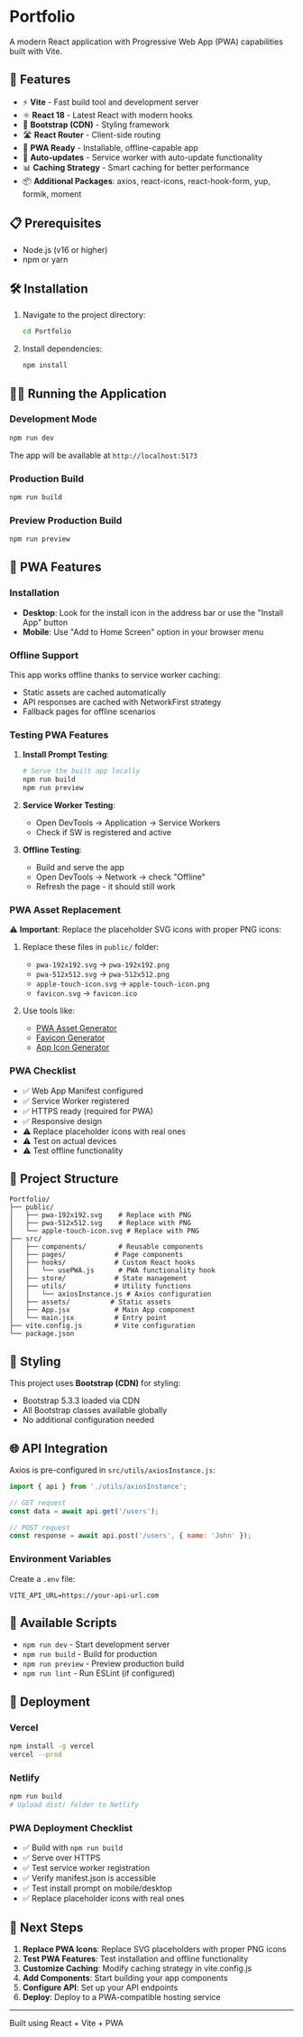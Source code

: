 # Portfolio

A modern React application with Progressive Web App (PWA) capabilities built with Vite.

## 🚀 Features

- ⚡ **Vite** - Fast build tool and development server
- ⚛️ **React 18** - Latest React with modern hooks
- 🎨 **Bootstrap (CDN)** - Styling framework
- 🛣️ **React Router** - Client-side routing
- 📱 **PWA Ready** - Installable, offline-capable app
- 🔄 **Auto-updates** - Service worker with auto-update functionality
- 📊 **Caching Strategy** - Smart caching for better performance
- 📦 **Additional Packages**: axios, react-icons, react-hook-form, yup, formik, moment

## 📋 Prerequisites

- Node.js (v16 or higher)
- npm or yarn

## 🛠️ Installation

1. Navigate to the project directory:
   ```bash
   cd Portfolio
   ```

2. Install dependencies:
   ```bash
   npm install
   ```

## 🏃‍♂️ Running the Application

### Development Mode
```bash
npm run dev
```
The app will be available at `http://localhost:5173`

### Production Build
```bash
npm run build
```

### Preview Production Build
```bash
npm run preview
```

## 📱 PWA Features

### Installation
- **Desktop**: Look for the install icon in the address bar or use the "Install App" button
- **Mobile**: Use "Add to Home Screen" option in your browser menu

### Offline Support
This app works offline thanks to service worker caching:
- Static assets are cached automatically
- API responses are cached with NetworkFirst strategy
- Fallback pages for offline scenarios

### Testing PWA Features

1. **Install Prompt Testing**:
   ```bash
   # Serve the built app locally
   npm run build
   npm run preview
   ```

2. **Service Worker Testing**:
   - Open DevTools → Application → Service Workers
   - Check if SW is registered and active

3. **Offline Testing**:
   - Build and serve the app
   - Open DevTools → Network → check "Offline"
   - Refresh the page - it should still work

### PWA Asset Replacement

⚠️ **Important**: Replace the placeholder SVG icons with proper PNG icons:

1. Replace these files in `public/` folder:
   - `pwa-192x192.svg` → `pwa-192x192.png`
   - `pwa-512x512.svg` → `pwa-512x512.png`
   - `apple-touch-icon.svg` → `apple-touch-icon.png`
   - `favicon.svg` → `favicon.ico`

2. Use tools like:
   - [PWA Asset Generator](https://www.pwabuilder.com/)
   - [Favicon Generator](https://www.favicon-generator.org/)
   - [App Icon Generator](https://appicon.co/)

### PWA Checklist

- ✅ Web App Manifest configured
- ✅ Service Worker registered
- ✅ HTTPS ready (required for PWA)
- ✅ Responsive design
- ⚠️ Replace placeholder icons with real ones
- ⚠️ Test on actual devices
- ⚠️ Test offline functionality

## 📁 Project Structure

```
Portfolio/
├── public/
│   ├── pwa-192x192.svg    # Replace with PNG
│   ├── pwa-512x512.svg    # Replace with PNG
│   └── apple-touch-icon.svg # Replace with PNG
├── src/
│   ├── components/        # Reusable components
│   ├── pages/            # Page components
│   ├── hooks/            # Custom React hooks
│   │   └── usePWA.js      # PWA functionality hook
│   ├── store/            # State management
│   ├── utils/            # Utility functions
│   │   └── axiosInstance.js # Axios configuration
│   ├── assets/          # Static assets
│   ├── App.jsx           # Main App component
│   └── main.jsx          # Entry point
├── vite.config.js        # Vite configuration
└── package.json
```

## 🎨 Styling

This project uses **Bootstrap (CDN)** for styling:

- Bootstrap 5.3.3 loaded via CDN
- All Bootstrap classes available globally
- No additional configuration needed

## 🌐 API Integration

Axios is pre-configured in `src/utils/axiosInstance.js`:

```javascript
import { api } from './utils/axiosInstance';

// GET request
const data = await api.get('/users');

// POST request
const response = await api.post('/users', { name: 'John' });
```

### Environment Variables
Create a `.env` file:
```
VITE_API_URL=https://your-api-url.com
```

## 🔧 Available Scripts

- `npm run dev` - Start development server
- `npm run build` - Build for production
- `npm run preview` - Preview production build
- `npm run lint` - Run ESLint (if configured)

## 🚀 Deployment

### Vercel
```bash
npm install -g vercel
vercel --prod
```

### Netlify
```bash
npm run build
# Upload dist/ folder to Netlify
```

### PWA Deployment Checklist
- ✅ Build with `npm run build`
- ✅ Serve over HTTPS
- ✅ Test service worker registration
- ✅ Verify manifest.json is accessible
- ✅ Test install prompt on mobile/desktop
- ✅ Replace placeholder icons with real ones

## 🎯 Next Steps

1. **Replace PWA Icons**: Replace SVG placeholders with proper PNG icons
2. **Test PWA Features**: Test installation and offline functionality
3. **Customize Caching**: Modify caching strategy in vite.config.js
4. **Add Components**: Start building your app components
5. **Configure API**: Set up your API endpoints
6. **Deploy**: Deploy to a PWA-compatible hosting service

---

Built using React + Vite + PWA
